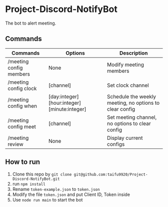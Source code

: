 # Project-Discord-NotifyBot
The bot to alert meeting.
## Commands
| Commands | Options | Description |
| --------------- | --------------- | --------------- |
| /meeting config members  | None | Modify meeting members |
| /meeting config clock | [channel] | Set clock channel |
| /meeting config when | [day:integer] [hour:integer] [minute:integer] | Schedule the weekly meeting, no options to clear config |
| /meeting config meet | [channel] | Set meeting channel, no options to clear config |
| /meeting review  | None | Display current configs |
## How to run
1. Clone this repo by `git clone git@github.com:taifu9920/Project-Discord-NotifyBot.git`
2. run `npm install`
3. Rename `token-example.json` to `token.json`
4. Modify the file `token.json` and put Client ID, Token inside
5. Use `node run main` to start the bot
